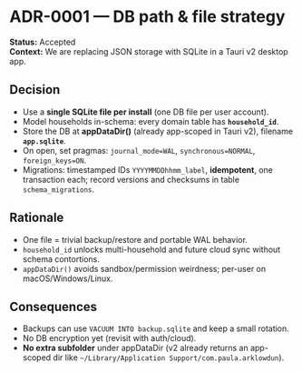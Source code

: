 # ADR-0001 — DB path & file strategy

**Status:** Accepted  
**Context:** We are replacing JSON storage with SQLite in a Tauri v2 desktop app.

## Decision
- Use a **single SQLite file per install** (one DB file per user account).
- Model households in-schema: every domain table has **`household_id`**.
- Store the DB at **appDataDir()** (already app-scoped in Tauri v2), filename **`app.sqlite`**.
- On open, set pragmas: `journal_mode=WAL`, `synchronous=NORMAL`, `foreign_keys=ON`.
- Migrations: timestamped IDs `YYYYMMDDhhmm_label`, **idempotent**, one transaction each; record versions and checksums in table `schema_migrations`.

## Rationale
- One file = trivial backup/restore and portable WAL behavior.
- `household_id` unlocks multi-household and future cloud sync without schema contortions.
- `appDataDir()` avoids sandbox/permission weirdness; per-user on macOS/Windows/Linux.

## Consequences
- Backups can use `VACUUM INTO backup.sqlite` and keep a small rotation.
- No DB encryption yet (revisit with auth/cloud).
- **No extra subfolder** under appDataDir (v2 already returns an app-scoped dir like `~/Library/Application Support/com.paula.arklowdun`).
